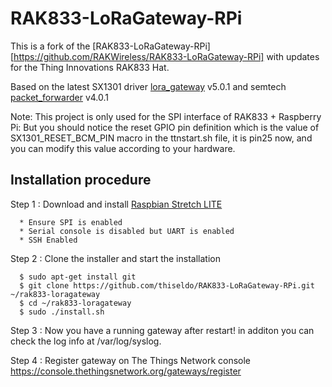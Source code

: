 # RAK833-LoRaGateway-RPi

This is a fork of the [RAK833-LoRaGateway-RPi][https://github.com/RAKWireless/RAK833-LoRaGateway-RPi] with updates for the Thing Innovations RAK833 Hat.

Based on the latest SX1301 driver [lora_gateway](https://github.com/Lora-net/lora_gateway) v5.0.1 and semtech [packet_forwarder](https://github.com/Lora-net/packet_forwarder) v4.0.1  

Note: This project is only used for the SPI interface of RAK833 + Raspberry Pi:
But you should notice the reset GPIO pin definition which is the value of SX1301_RESET_BCM_PIN macro in the ttnstart.sh file, it is pin25 now, and you can modify this value according to your hardware.

##	Installation procedure

Step 1 : Download and install [Raspbian Stretch LITE](https://www.raspberrypi.org/downloads/raspbian/)

      * Ensure SPI is enabled
      * Serial console is disabled but UART is enabled
      * SSH Enabled

Step 2 : Clone the installer and start the installation

      $ sudo apt-get install git
      $ git clone https://github.com/thiseldo/RAK833-LoRaGateway-RPi.git ~/rak833-loragateway
      $ cd ~/rak833-loragateway
      $ sudo ./install.sh

Step 3 : Now you have a running gateway after restart! in additon you can check the log info at /var/log/syslog.

Step 4 : Register gateway on The Things Network console https://console.thethingsnetwork.org/gateways/register

